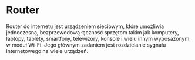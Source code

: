 # Router
Router do internetu jest urządzeniem sieciowym, które umożliwia jednoczesną, bezprzewodową łączność sprzętom takim jak komputery, laptopy, tablety, smartfony, telewizory, konsole i wielu innym wyposażonym w moduł Wi-Fi. Jego głównym zadaniem jest rozdzielanie sygnału internetowego na wiele urządzeń.